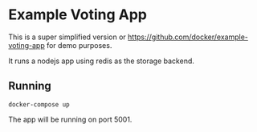 Example Voting App
==================

This is a super simplified version or https://github.com/docker/example-voting-app for demo purposes.

It runs a nodejs app using redis as the storage backend.

Running
-------

```
docker-compose up
```

The app will be running on port 5001.
